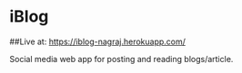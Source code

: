 # iBlog

##Live at: https://iblog-nagraj.herokuapp.com/

Social media web app for posting and reading blogs/article.
